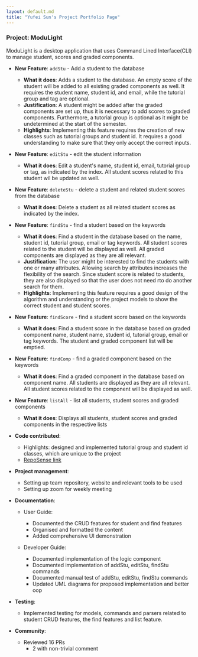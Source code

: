 ```yaml
---
layout: default.md
title: "Yufei Sun's Project Portfolio Page"
---
```


### Project: ModuLight

ModuLight is a desktop application that uses Command Lined Interface(CLI) to manage student, scores and graded components. 

* **New Feature**: `addStu` - Add a student to the database
    * **What it does**: Adds a student to the database. An empty score of the student will be added to all existing 
  graded components as well. It requires the student name, student id, and email, while the tutorial group and tag are optional.
    * **Justification**: A student might be added after the graded components are set up, thus it is necessary to add 
    scores to graded components. Furthermore, a tutorial group is optional as it might be undetermined at the start of the semester.
    * **Highlights**: Implementing this feature requires the creation of new classes such as tutorial groups and student id.
  It requires a good understanding to make sure that they only accept the correct inputs.


* **New Feature**: `editStu` - edit the student information
    * **What it does**: Edit a student's name, student id, email, tutorial group or tag, as indicated by the index. All student scores related to this student wil be updated as well.


* **New Feature**: `deleteStu` - delete a student and related student scores from the database
    * **What it does**: Delete a student as all related student scores as indicated by the index.


* **New Feature**: `findStu` - find a student based on the keywords
    * **What it does**: Find a student in the database based on the name, student id, tutorial group, email or tag keywords. 
  All student scores related to the student will be displayed as well. All graded components are displayed as they are all relevant.
    * **Justification**: The user might be interested to find the students with one or many attributes. Allowing search 
  by attributes increases the flexibility of the search. Since student score is related to students, they are also displayed so that the user does not need rto do another search for them.
    * **Highlights**: Implementing this feature requires a good design of the algorithm and understanding or the project models to show the correct student and student scores.


* **New Feature**: `findScore` - find a student score based on the keywords
    * **What it does**: Find a student score in the database based on graded component name, student name, student id, tutorial group, email or tag keywords.
      The student and graded component list will be emptied.

* **New Feature**: `findComp` - find a graded component based on the keywords
    * **What it does**:  Find a graded component in the database based on component name. All students are displayed as they are all relevant.
      All student scores related to the component will be displayed as well.

* **New Feature**: `listAll` - list all students, student scores and graded components
  * **What it does**:  Displays all students, student scores and graded components in the respective lists


* **Code contributed**:
    * Highlights: designed and implemented tutorial group and student id classes, which are unique to the project
    * [RepoSense link](https://nus-cs2103-ay2324s1.github.io/tp-dashboard/?search=&sort=groupTitle&sortWithin=title&timeframe=commit&mergegroup=&groupSelect=groupByRepos&breakdown=true&checkedFileTypes=docs~functional-code~test-code&since=2023-09-22&tabOpen=true&tabType=authorship&tabAuthor=feifeiraindrops&tabRepo=AY2324S1-CS2103T-W08-2%2Ftp%5Bmaster%5D&authorshipIsMergeGroup=false&authorshipFileTypes=docs~functional-code~test-code&authorshipIsBinaryFileTypeChecked=false&authorshipIsIgnoredFilesChecked=false)


* **Project management**:
    * Setting up team repository, website and relevant tools to be used
    * Setting up zoom for weekly meeting


* **Documentation**:
    * User Guide:
      * Documented the CRUD features for student and find features
      * Organised and formatted the content
      * Added comprehensive UI demonstration
  
    * Developer Guide:
      * Documented implementation of the logic component
      * Documented implementation of addStu, editStu, findStu commands
      * Documented manual test of addStu, editStu, findStu commands
      * Updated UML diagrams for proposed implementation and better oop


* **Testing**:
    * Implemented testing for models, commands and parsers related to student CRUD features, the find features and list feature.


* **Community**:
    * Reviewed 16 PRs
      * 2 with non-trivial comment




